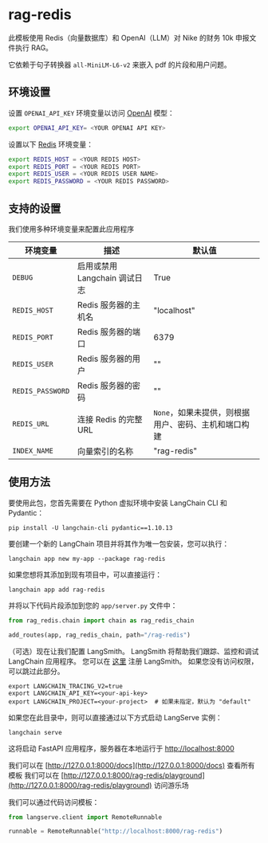 # rag-redis

此模板使用 Redis（向量数据库）和 OpenAI（LLM）对 Nike 的财务 10k 申报文件执行 RAG。

它依赖于句子转换器 `all-MiniLM-L6-v2` 来嵌入 pdf 的片段和用户问题。

## 环境设置

设置 `OPENAI_API_KEY` 环境变量以访问 [OpenAI](https://platform.openai.com) 模型：

```bash
export OPENAI_API_KEY= <YOUR OPENAI API KEY>
```

设置以下 [Redis](https://redis.com/try-free) 环境变量：

```bash
export REDIS_HOST = <YOUR REDIS HOST>
export REDIS_PORT = <YOUR REDIS PORT>
export REDIS_USER = <YOUR REDIS USER NAME>
export REDIS_PASSWORD = <YOUR REDIS PASSWORD>
```

## 支持的设置
我们使用多种环境变量来配置此应用程序

| 环境变量           | 描述                             | 默认值         |
|--------------------|-----------------------------------|----------------|
| `DEBUG`            | 启用或禁用 Langchain 调试日志    | True           |
| `REDIS_HOST`       | Redis 服务器的主机名             | "localhost"    |
| `REDIS_PORT`       | Redis 服务器的端口               | 6379           |
| `REDIS_USER`       | Redis 服务器的用户               | ""             |
| `REDIS_PASSWORD`   | Redis 服务器的密码               | ""             |
| `REDIS_URL`        | 连接 Redis 的完整 URL           | `None`，如果未提供，则根据用户、密码、主机和端口构建 |
| `INDEX_NAME`       | 向量索引的名称                   | "rag-redis"    |

## 使用方法

要使用此包，您首先需要在 Python 虚拟环境中安装 LangChain CLI 和 Pydantic：

```shell
pip install -U langchain-cli pydantic==1.10.13
```

要创建一个新的 LangChain 项目并将其作为唯一包安装，您可以执行：

```shell
langchain app new my-app --package rag-redis
```

如果您想将其添加到现有项目中，可以直接运行：
```shell
langchain app add rag-redis
```

并将以下代码片段添加到您的 `app/server.py` 文件中：
```python
from rag_redis.chain import chain as rag_redis_chain

add_routes(app, rag_redis_chain, path="/rag-redis")
```

（可选）现在让我们配置 LangSmith。
LangSmith 将帮助我们跟踪、监控和调试 LangChain 应用程序。
您可以在 [这里](https://smith.langchain.com/) 注册 LangSmith。
如果您没有访问权限，可以跳过此部分。

```shell
export LANGCHAIN_TRACING_V2=true
export LANGCHAIN_API_KEY=<your-api-key>
export LANGCHAIN_PROJECT=<your-project>  # 如果未指定，默认为 "default"
```

如果您在此目录中，则可以直接通过以下方式启动 LangServe 实例：

```shell
langchain serve
```

这将启动 FastAPI 应用程序，服务器在本地运行于
[http://localhost:8000](http://localhost:8000)

我们可以在 [http://127.0.0.1:8000/docs](http://127.0.0.1:8000/docs) 查看所有模板
我们可以在 [http://127.0.0.1:8000/rag-redis/playground](http://127.0.0.1:8000/rag-redis/playground) 访问游乐场

我们可以通过代码访问模板：

```python
from langserve.client import RemoteRunnable

runnable = RemoteRunnable("http://localhost:8000/rag-redis")
```